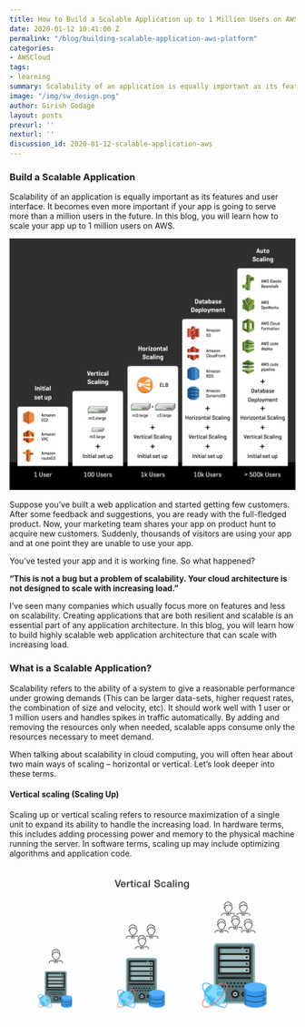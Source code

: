 ```yaml
---
title: How to Build a Scalable Application up to 1 Million Users on AWS
date: 2020-01-12 10:41:00 Z
permalink: "/blog/building-scalable-application-aws-platform"
categories:
- AWSCloud
tags:
- learning
summary: Scalability of an application is equally important as its features and user interface. It becomes even more important if your app is going to serve more than a million users in the future. In this blog, you will learn how to scale your app up to 1 million users on AWS.
image: "/img/sw_design.png"
author: Girish Godage
layout: posts
prevurl: ''
nexturl: ''
discussion_id: 2020-01-12-scalable-application-aws
---
```


### Build a Scalable Application

 Scalability of an application is equally important as its features and user interface. It becomes even more important if your app is going to serve more than a million users in the future. In this blog, you will learn how to scale your app up to 1 million users on AWS.

 ![image info](/img/awscloud/4/User-scale-1.png)

 Suppose you’ve built a web application and started getting few customers. After some feedback and suggestions, you are ready with the full-fledged product. Now, your marketing team shares your app on product hunt to acquire new customers. Suddenly, thousands of visitors are using your app and at one point they are unable to use your app.

You’ve tested your app and it is working fine. So what happened?

**“This is not a bug but a problem of scalability. Your cloud architecture is not designed to scale with increasing load.”**

I’ve seen many companies which usually focus more on features and less on scalability. Creating applications that are both resilient and scalable is an essential part of any application architecture. In this blog, you will learn how to build highly scalable web application architecture that can scale with increasing load. 

### What is a Scalable Application?
Scalability refers to the ability of a system to give a reasonable performance under growing demands (This can be larger data-sets, higher request rates, the combination of size and velocity, etc). It should work well with 1 user or 1 million users and handles spikes in traffic automatically. By adding and removing the resources only when needed, scalable apps consume only the resources necessary to meet demand.

When talking about scalability in cloud computing, you will often hear about two main ways of scaling – horizontal or vertical. Let’s look deeper into these terms.

#### Vertical scaling (Scaling Up)
Scaling up or vertical scaling refers to resource maximization of a single unit to expand its ability to handle the increasing load. In hardware terms, this includes adding processing power and memory to the physical machine running the server. In software terms, scaling up may include optimizing algorithms and application code.

![image info](/img/awscloud/4/Single-Host-Vertical-Scalibility.png)